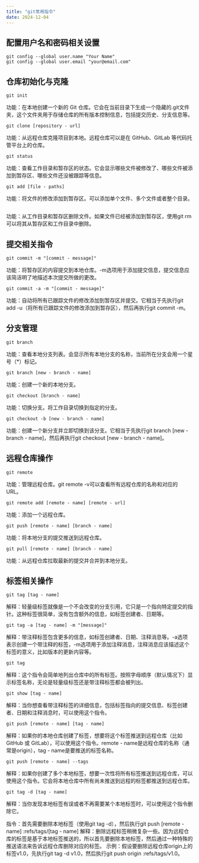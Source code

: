 ```yaml
---
title: "git常用指令"
date: 2024-12-04
---
```


## 配置用户名和密码相关设置
```
git config --global user.name "Your Name"
git config --global user.email "your@email.com"
```

## 仓库初始化与克隆
```
git init
```
功能：在本地创建一个新的 Git 仓库。它会在当前目录下生成一个隐藏的.git文件夹，这个文件夹用于存储仓库的所有版本控制信息，包括提交历史、分支信息等。
```
git clone [repository - url]
```
功能：从远程仓库克隆项目到本地。远程仓库可以是在 GitHub、GitLab 等代码托管平台上的仓库。
```
git status
```
功能：查看工作目录和暂存区的状态。它会显示哪些文件被修改了、哪些文件被添加到暂存区、哪些文件还没被跟踪等信息。
```
git add [file - paths]
```
功能：将文件的修改添加到暂存区。可以添加单个文件、多个文件或者整个目录。
```git rm [file - paths]
```
功能：从工作目录和暂存区删除文件。如果文件已经被添加到暂存区，使用git rm可以将其从暂存区和工作目录中删除。

## 提交相关指令
```
git commit -m "[commit - message]"
```
功能：将暂存区的内容提交到本地仓库。-m选项用于添加提交信息，提交信息应该简洁明了地描述本次提交所做的更改。
```
git commit -a -m "[commit - message]"
```
功能：自动将所有已跟踪文件的修改添加到暂存区并提交。它相当于先执行git add -u（将所有已跟踪文件的修改添加到暂存区），然后再执行git commit -m。

## 分支管理
```
git branch
```
功能：查看本地分支列表。会显示所有本地分支的名称，当前所在分支会用一个星号（*）标记。
```
git branch [new - branch - name]
```
功能：创建一个新的本地分支。
```
git checkout [branch - name]
```
功能：切换分支。将工作目录切换到指定的分支。
```
git checkout -b [new - branch - name]
```
功能：创建一个新分支并立即切换到该分支。它相当于先执行git branch [new - branch - name]，然后再执行git checkout [new - branch - name]。

## 远程仓库操作
```
git remote
```
功能：管理远程仓库。git remote -v可以查看所有远程仓库的名称和对应的 URL。
```
git remote add [remote - name] [remote - url]
```
功能：添加一个远程仓库。
```
git push [remote - name] [branch - name]
```
功能：将本地分支的提交推送到远程仓库。
```
git pull [remote - name] [branch - name]
```
功能：从远程仓库拉取最新的提交并合并到本地分支。

## 标签相关操作

```
git tag [tag - name]
```
解释：轻量级标签就像是一个不会改变的分支引用，它只是一个指向特定提交的指针。这种标签很简单，没有包含额外的信息，如标签创建者、日期等。
```
git tag -a [tag - name] -m "[message]"
```
解释：带注释标签包含更多的信息，如标签创建者、日期、注释消息等。-a选项表示创建一个带注释的标签，-m选项用于添加注释消息，注释消息应该描述这个标签的意义，比如版本的更新内容等。
```
git tag
```
解释：这个指令会简单地列出仓库中的所有标签。按照字母顺序（默认情况下）显示标签名称，无论是轻量级标签还是带注释标签都会被列出。
```
git show [tag - name]
```
解释：当你想查看带注释标签的详细信息，包括标签指向的提交信息、标签创建者、日期和注释消息时，可以使用这个指令。
```
git push [remote - name] [tag - name]
```
解释：如果你的本地仓库创建了标签，想要将这个标签推送到远程仓库（比如 GitHub 或 GitLab），可以使用这个指令。remote - name是远程仓库的名称（通常是origin），tag - name是要推送的标签名称。
```
git push [remote - name] --tags
```
解释：如果你创建了多个本地标签，想要一次性将所有标签推送到远程仓库，可以使用这个指令。它会将本地仓库中所有尚未推送到远程的标签都推送到远程仓库。
```
git tag -d [tag - name]
```
解释：当你发现本地标签有误或者不再需要某个本地标签时，可以使用这个指令删除它。


指令：首先需要删除本地标签（使用git tag -d），然后执行git push [remote - name] :refs/tags/[tag - name]
解释：删除远程标签稍微复杂一些。因为远程仓库的标签是基于本地标签推送的，所以首先要删除本地标签，然后通过一种特殊的推送语法来告诉远程仓库删除对应的标签。
示例：假设要删除远程仓库origin上的标签v1.0，先执行git tag -d v1.0，然后执行git push origin :refs/tags/v1.0。
